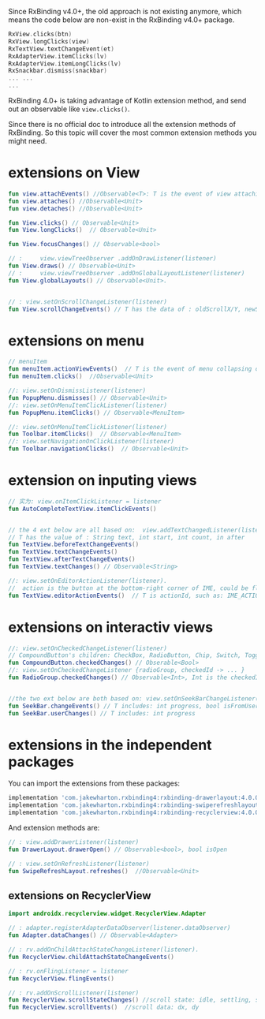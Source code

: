Since RxBinding v4.0+, the old approach is not existing anymore, which means the code below are non-exist in the RxBinding v4.0+ package. 

```kotlin
RxView.clicks(btn)
RxView.longClicks(view)
RxTextView.textChangeEvent(et)
RxAdapterView.itemClicks(lv)
RxAdapterView.itemLongClicks(lv)
RxSnackbar.dismiss(snackbar)
... ...
...
```


RxBinding 4.0+ is taking advantage of Kotlin extension method, and send out an observable like `view.clicks()`. 

Since there is no official doc to introduce all the extension methods of RxBinding. So this topic will cover the most common extension methods you might need. 

# extensions on View
```kotlin
fun view.attachEvents() //Observable<T>: T is the event of view attaching, detaching
fun view.attaches() //Observable<Unit>
fun view.detaches() //Observable<Unit>

fun View.clicks() // Observable<Unit>
fun View.longClicks()  // Observable<Unit> 

fun View.focusChanges() // Observable<bool>

// :     view.viewTreeObserver .addOnDrawListener(listener)
fun View.draws() // Observable<Unit>
// :     view.viewTreeObserver .addOnGlobalLayoutListener(listener)
fun View.globalLayouts() // Observable<Unit>.  


// : view.setOnScrollChangeListener(listener)
fun View.scrollChangeEvents() // T has the data of : oldScrollX/Y, newScrollX/Y
```

# extensions on menu
```kotlin
// menuItem
fun menuItem.actionViewEvents()  // T is the event of menu collapsing or expanding
fun menuItem.clicks()  //Observable<Unit>

//: view.setOnDismissListener(listener)
fun PopupMenu.dismisses() // Observable<Unit>
//: view.setOnMenuItemClickListener(listener)
fun PopupMenu.itemClicks() // Observable<MenuItem>

//: view.setOnMenuItemClickListener(listener)
fun Toolbar.itemClicks()  // Observable<MenuItem> 
//: view.setNavigationOnClickListener(listener)
fun Toolbar.navigationClicks()  // Observable<Unit>
```

# extension on inputing views
```kotlin
// 实为: view.onItemClickListener = listener
fun AutoCompleteTextView.itemClickEvents()


// the 4 ext below are all based on:  view.addTextChangedListener(listener)
// T has the value of : String text, int start, int count, in after
fun TextView.beforeTextChangeEvents()
fun TextView.textChangeEvents() 
fun TextView.afterTextChangeEvents()
fun TextView.textChanges() // Observable<String>

//: view.setOnEditorActionListener(listener). 
//  action is the button at the bottom-right corner of IME, could be flexible, such as Send, Share, Return, Next, ...
fun TextView.editorActionEvents()  // T is actionId, such as: IME_ACTION_DONE, IME_ACTION_SEND, IME_ACTION_NEXT....
```

# extensions on interactiv views
```kotlin
//: view.setOnCheckedChangeListener(listener)
// CompoundButton's children: CheckBox, RadioButton, Chip, Switch, ToggleButton, ...
fun CompoundButton.checkedChanges() // Obserable<Bool>
//: view.setOnCheckedChangeListener {radioGroup, checkedId -> ... }
fun RadioGroup.checkedChanges() // Observable<Int>, Int is the checkedId


//the two ext below are both based on: view.setOnSeekBarChangeListener(listener)
fun SeekBar.changeEvents() // T includes: int progress, bool isFromUser
fun SeekBar.userChanges() // T includes: int progress
```

# extensions in the independent packages
You can import the extensions from these packages:
```gradle
implementation 'com.jakewharton.rxbinding4:rxbinding-drawerlayout:4.0.0'
implementation 'com.jakewharton.rxbinding4:rxbinding-swiperefreshlayout:4.0.0'
implementation 'com.jakewharton.rxbinding4:rxbinding-recyclerview:4.0.0'
```

And extension methods are: 
```kotlin
// : view.addDrawerListener(listener)
fun DrawerLayout.drawerOpen() // Observable<bool>, bool isOpen

// : view.setOnRefreshListener(listener)
fun SwipeRefreshLayout.refreshes()  //Observable<Unit>
```

## extensions on RecyclerView
```kotlin
import androidx.recyclerview.widget.RecyclerView.Adapter

// : adapter.registerAdapterDataObserver(listener.dataObserver)
fun Adapter.dataChanges() // Observable<Adapter>

// : rv.addOnChildAttachStateChangeListener(listener). 
fun RecyclerView.childAttachStateChangeEvents()

// : rv.onFlingListener = listener
fun RecyclerView.flingEvents()

// : rv.addOnScrollListener(listener)
fun RecyclerView.scrollStateChanges() //scroll state: idle, settling, scrolling
fun RecyclerView.scrollEvents()  //scroll data: dx, dy
```
